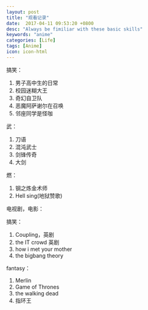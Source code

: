 ```yaml
---
layout: post
title: "观看记录"
date:  2017-04-11 09:53:20 +0800
desc: "Always be fimiliar with these basic skills"
keywords: "anime"
categories: [Life]
tags: [Anime]
icon: icon-html
---
```

搞笑：
  1. 男子高中生的日常
  2. 校园迷糊大王
  3. 奇幻自卫队
  4. 恶魔阿萨谢尔在召唤
  5. 邻座同学是怪咖

武：
  1. 刀语
  2. 混沌武士
  3. 剑锋传奇
  4. 大剑

燃：
  1. 钢之炼金术师
  2. Hell sing(地狱赞歌)

电视剧，电影：

搞笑：
  1. Coupling，英剧
  2. the IT crowd 英剧
  3. how i met your mother
  4. the bigbang theory

fantasy：
  1. Merlin
  2. Game of Thrones
  3. the walking dead
  4. 指环王


